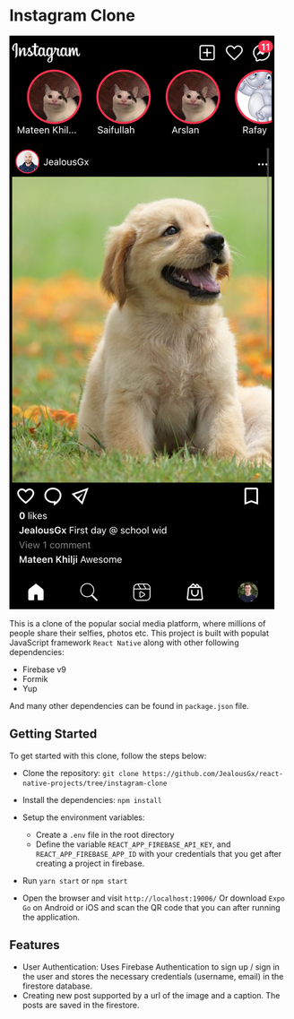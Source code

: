 # Instagram Clone

![Clone Preview](https://raw.githubusercontent.com/JealousGx/react-native-projects/instagram-clone/assets/preview.png)

This is a clone of the popular social media platform, where millions of people share their selfies, photos etc. This project is built with populat JavaScript framework `React Native` along with other following dependencies:

- Firebase v9
- Formik
- Yup

And many other dependencies can be found in `package.json` file.

## Getting Started

To get started with this clone, follow the steps below:

- Clone the repository: `git clone https://github.com/JealousGx/react-native-projects/tree/instagram-clone`
- Install the dependencies: `npm install`
- Setup the environment variables:

  - Create a `.env` file in the root directory
  - Define the variable `REACT_APP_FIREBASE_API_KEY`, and `REACT_APP_FIREBASE_APP_ID` with your credentials that you get after creating a project in firebase.

- Run `yarn start` or `npm start`
- Open the browser and visit `http://localhost:19006/` Or download `Expo Go` on Android or iOS and scan the QR code that you can after running the application.

## Features

- User Authentication: Uses Firebase Authentication to sign up / sign in the user and stores the necessary credentials (username, email) in the firestore database.
- Creating new post supported by a url of the image and a caption. The posts are saved in the firestore.

